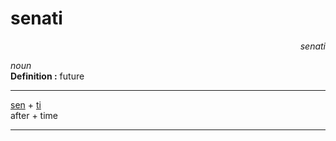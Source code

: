 
# senati

<div align="right"><i>senati</i></div>

*noun*  
**Definition :** future  

---

[sen](sen.md) + [ti](ti.md)  
after + time  

---
